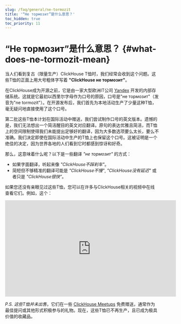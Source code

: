 ```yaml
---
slug: /faq/general/ne-tormozit
title: '“Не тормозит”是什么意思？'
toc_hidden: true
toc_priority: 11
---
```



# “Не тормозит”是什么意思？ {#what-does-ne-tormozit-mean}

当人们看到复古（限量生产）ClickHouse T恤时，我们经常会收到这个问题。这些T恤的正面上用大号粗体字写着 **"ClickHouse не тормозит"**。

在ClickHouse成为开源之前，它是由一家大型欧洲IT公司 [Yandex](https://yandex.com/company/) 开发的内部存储系统。这就是它最初以西里尔字母作为口号的原因，口号是"не тормозит"（发音为"ne tormozit"）。在开源发布后，我们首先为本地活动生产了少量这种T恤，毫无疑问地直接使用了这个口号。

第二批这些T恤本计划在国际活动中赠送，我们尝试制作口号的英文版本。遗憾的是，我们无法想出一个简洁醒目的英文对应翻译。原句的表达优雅且简洁，而T恤上的空间限制使得我们未能提出足够好的翻译，因为大多数选项要么太长，要么不准确。我们决定即使在国际活动中生产的T恤上也保留这个口号。这被证明是一个绝佳的决定，因为世界各地的人们看到它时都感到惊讶和好奇。

那么，这意味着什么呢？以下是一些翻译 *"не тормозит"* 的方式：

- 如果字面翻译，听起来像 *"ClickHouse不踩刹车"*。
- 简短但不够精准的翻译可能是 *"ClickHouse不慢"*, *"ClickHouse没有延迟"* 或者只是 *"ClickHouse很快"*。

如果您还没有亲眼见过这些T恤，您可以在许多与ClickHouse相关的视频中在线查看它们。例如，这个：

<div class='vimeo-container'>
<iframe width="560" height="315" src="http://www.youtube.com/embed/bSyQahMVZ7w" title="YouTube video player" frameborder="0" allow="accelerometer; autoplay; clipboard-write; encrypted-media; gyroscope; picture-in-picture; web-share" referrerpolicy="strict-origin-when-cross-origin" allowfullscreen></iframe>
</div>

_P.S. 这些T恤并未出售_，它们在一些 [ClickHouse Meetups](https://www.meetup.com/pro/clickhouse/) 免费赠送，通常作为最佳提问或其他形式积极参与的礼物。现在，这些T恤已不再生产，且已成为极具价值的收藏品。
